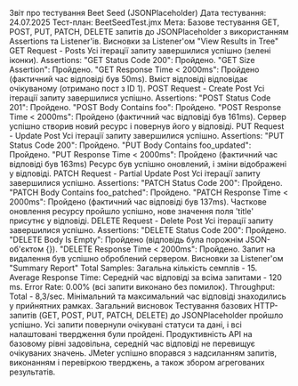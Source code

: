 Звіт про тестування Beet Seed (JSONPlaceholder)
Дата тестування: 24.07.2025
Тест-план: BeetSeedTest.jmx
Мета: Базове тестування GET, POST, PUT, PATCH, DELETE запитів до JSONPlaceholder з використанням Assertions та Listener'ів.
Висновки за Listener'ом "View Results in Tree"
GET Request - Posts
Усі ітерації запиту завершилися успішно (зелені іконки).
Assertions:
"GET Status Code 200": Пройдено.
"GET Size Assertion": Пройдено.
"GET Response Time < 2000ms": Пройдено (фактичний час відповіді був 50ms).
Вміст відповіді відповідає очікуваному (отримано пост з ID 1).
POST Request - Create Post
Усі ітерації запиту завершилися успішно.
Assertions:
"POST Status Code 201": Пройдено.
"POST Body Contains foo": Пройдено.
"POST Response Time < 2000ms": Пройдено (фактичний час відповіді був 161ms).
Сервер успішно створив новий ресурс і повернув його у відповіді.
PUT Request - Update Post
Усі ітерації запиту завершилися успішно.
Assertions:
"PUT Status Code 200": Пройдено.
"PUT Body Contains foo_updated": Пройдено.
"PUT Response Time < 2000ms":  Пройдено (фактичний час відповіді був 163ms)
Ресурс був успішно оновлений, і зміни відображені у відповіді.
PATCH Request - Partial Update Post
Усі ітерації запиту завершилися успішно.
Assertions:
"PATCH Status Code 200": Пройдено.
"PATCH Body Contains foo_patched": Пройдено.
"PATCH Response Time < 2000ms": Пройдено (фактичний час відповіді був 137ms).
Часткове оновлення ресурсу пройшло успішно, нове значення поля 'title' присутнє у відповіді.
DELETE Request - Delete Post
Усі ітерації запиту завершилися успішно.
Assertions:
"DELETE Status Code 200": Пройдено.
"DELETE Body Is Empty": Пройдено (відповідь була порожнім JSON-об'єктом {}).
"DELETE Response Time < 2000ms": Пройдено.
Запит на видалення був успішно оброблений сервером.
Висновки за Listener'ом "Summary Report"
Total Samples: Загальна кількість семплів - 15.
Average Response Time: Середній час відповіді за всіма запитами - 120 ms.
Error Rate: 0.00% (всі запити виконано без помилок).
Throughput: Total -  8,3/sec.
Мінімальний та максимальний час відповіді знаходились у прийнятних рамках.
Загальний висновок
Тестування базових HTTP-запитів (GET, POST, PUT, PATCH, DELETE) до JSONPlaceholder пройшло успішно. Усі запити повернули очікувані статуси та дані, і всі налаштовані твердження були пройдені. Продуктивність API на базовому рівні задовільна, середній час відповіді не перевищує очікуваних значень. JMeter успішно впорався з надсиланням запитів, виконанням і перевіркою тверджень, а також збором агрегованих результатів.


